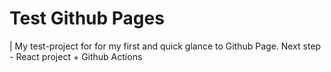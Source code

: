 # Test Github Pages

| My test-project for for my first and quick glance to Github Page. Next step - React project + Github Actions

